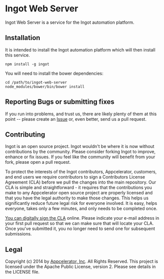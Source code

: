 Ingot Web Server
================

Ingot Web Server is a service for the Ingot automation platform.

## Installation

It is intended to install the Ingot automation platform which will then
install this service.

	npm install -g ingot

You will need to install the bower dependencies:

	cd /path/to/ingot-web-server
	node_modules/bower/bin/bower install

## Reporting Bugs or submitting fixes

If you run into problems, and trust us, there are likely plenty of them at this
point -- please create an [Issue](https://github.com/appcelerator/ingot/issues)
or, even better, send us a pull request.

## Contributing

Ingot is an open source project. Ingot wouldn't be where it is now without
contributions by the community. Please consider forking Ingot to improve,
enhance or fix issues. If you feel like the community will benefit from your
fork, please open a pull request.

To protect the interests of the Ingot contributors, Appcelerator, customers, and
end users we require contributors to sign a Contributors License Agreement (CLA)
before we pull the changes into the main repository. Our CLA is simple and
straightforward - it requires that the contributions you make to any
Appcelerator open source project are properly licensed and that you have the
legal authority to make those changes. This helps us significantly reduce future
legal risk for everyone involved. It is easy, helps everyone, takes only a few
minutes, and only needs to be completed once.

[You can digitally sign the CLA](http://bit.ly/app_cla) online. Please indicate
your e-mail address in your first pull request so that we can make sure that
will locate your CLA. Once you've submitted it, you no longer need to send one
for subsequent submissions.

## Legal

Copyright (c) 2014 by [Appcelerator, Inc](http://www.appcelerator.com). All
Rights Reserved. This project is licensed under the Apache Public License,
version 2. Please see details in the LICENSE file.